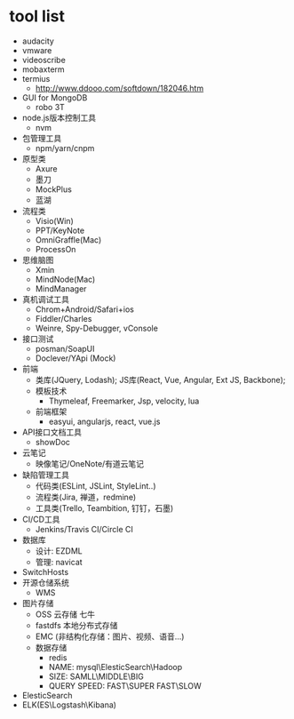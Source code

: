 # tool list

+ audacity
+ vmware
+ videoscribe
+ mobaxterm
+ termius
  + http://www.ddooo.com/softdown/182046.htm
+ GUI for MongoDB
  + robo 3T
+ node.js版本控制工具
  + nvm
+ 包管理工具
  + npm/yarn/cnpm 
+ 原型类
  + Axure
  + 墨刀
  + MockPlus
  + 蓝湖
+ 流程类
  + Visio(Win)
  + PPT/KeyNote
  + OmniGraffle(Mac)
  + ProcessOn
+ 思维脑图
  + Xmin
  + MindNode(Mac)
  + MindManager
+ 真机调试工具
  + Chrom+Android/Safari+ios
  + Fiddler/Charles
  + Weinre, Spy-Debugger, vConsole 
+ 接口测试
  + posman/SoapUI
  + Doclever/YApi (Mock)
+ 前端
  + 类库(JQuery, Lodash); JS库(React, Vue, Angular, Ext JS, Backbone);
  + 模板技术
    + Thymeleaf, Freemarker, Jsp, velocity, lua 
  + 前端框架
    + easyui, angularjs, react, vue.js
+ API接口文档工具
   + showDoc
+ 云笔记
  + 映像笔记/OneNote/有道云笔记
+ 缺陷管理工具
  + 代码类(ESLint, JSLint, StyleLint..)
  + 流程类(Jira, 禅道，redmine)
  + 工具类(Trello, Teambition, 钉钉，石墨)
+ CI/CD工具
  + Jenkins/Travis CI/Circle CI
+ 数据库
  + 设计: EZDML
  + 管理: navicat
+ SwitchHosts
+ 开源仓储系统
  + WMS
+ 图片存储
  + OSS 云存储 七牛
  + fastdfs 本地分布式存储
  + EMC (非结构化存储：图片、视频、语音...)
  + 数据存储
    + redis
    + NAME: mysql\ElesticSearch\Hadoop
    + SIZE: SAMLL\MIDDLE\BIG
    + QUERY SPEED: FAST\SUPER FAST\SLOW
 + ElesticSearch
  + ELK(ES\Logstash\Kibana)  

